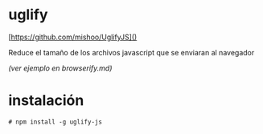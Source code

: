# uglify

[https://github.com/mishoo/UglifyJS]()

Reduce el tamaño de los archivos javascript que se enviaran al navegador

_(ver ejemplo en browserify.md)_

# instalación

    # npm install -g uglify-js
